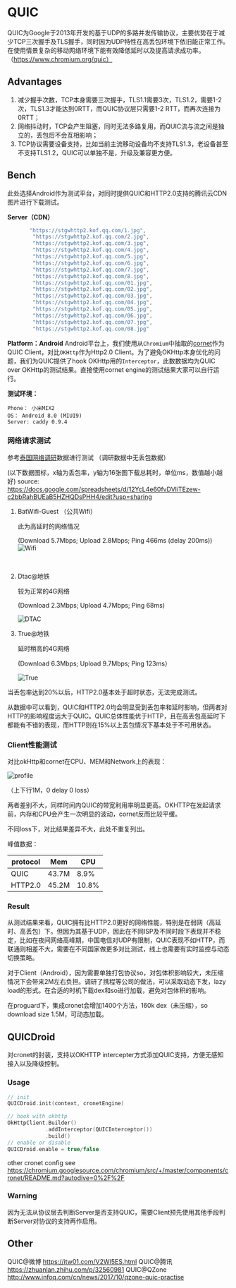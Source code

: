 # QUIC

QUIC为Google于2013年开发的基于UDP的多路并发传输协议，主要优势在于减少TCP三次握手及TLS握手，同时因为UDP特性在高丢包环境下依旧能正常工作。在使用情景复杂的移动网络环境下能有效降低延时以及提高请求成功率。（https://www.chromium.org/quic）

## Advantages

1. 减少握手次数，TCP本身需要三次握手，TLS1.1需要3次，TLS1.2，需要1-2次，TLS1.3才能达到0RTT，而QUIC协议层只需要1-2 RTT，而再次连接为0RTT；
2. 网络抖动时，TCP会产生阻塞，同时无法多路复用，而QUIC流与流之间是独立的，丢包后不会互相影响；
3. TCP协议需要设备支持，比如当前主流移动设备均不支持TLS1.3，老设备甚至不支持TLS1.2，QUIC可以单独不是，升级及兼容更方便。

## Bench

此处选择Android作为测试平台，对同时提供QUIC和HTTP2.0支持的腾讯云CDN图片进行下载测试。

**Server（CDN）**

```Kotlin
       "https://stgwhttp2.kof.qq.com/1.jpg",
        "https://stgwhttp2.kof.qq.com/2.jpg",
        "https://stgwhttp2.kof.qq.com/3.jpg",
        "https://stgwhttp2.kof.qq.com/4.jpg",
        "https://stgwhttp2.kof.qq.com/5.jpg",
        "https://stgwhttp2.kof.qq.com/6.jpg",
        "https://stgwhttp2.kof.qq.com/7.jpg",
        "https://stgwhttp2.kof.qq.com/8.jpg",
        "https://stgwhttp2.kof.qq.com/01.jpg",
        "https://stgwhttp2.kof.qq.com/02.jpg",
        "https://stgwhttp2.kof.qq.com/03.jpg",
        "https://stgwhttp2.kof.qq.com/04.jpg",
        "https://stgwhttp2.kof.qq.com/05.jpg",
        "https://stgwhttp2.kof.qq.com/06.jpg",
        "https://stgwhttp2.kof.qq.com/07.jpg",
        "https://stgwhttp2.kof.qq.com/08.jpg"
```

**Platform：Android**
Android平台上，我们使用从`Chromium`中抽取的[cornet](https://chromium.googlesource.com/chromium/src/+/master/components/cronet?autodive=0%2F%2F)作为QUIC Client，对比`OKHttp`作为Http2.0 Client。为了避免OKHttp本身优化的问题，我们为QUIC提供了hook OKHttp用的`Interceptor`，此数数据均为QUIC over OKHttp的测试结果。直接使用cornet engine的测试结果大家可以自行运行。

**测试环境：**

```
Phone： 小米MIX2
OS： Android 8.0 (MIUI9)
Server: caddy 0.9.4  
```



### 网络请求测试

参考[泰国网络调研](https://wiki.corp.kuaishou.com/pages/viewpage.action?pageId=27834569)数据进行测试 （调研数据中无丢包数据）

(以下数据图标，x轴为丢包率，y轴为16张图下载总耗时，单位ms，数值越小越好)
source: https://docs.google.com/spreadsheets/d/12YcL4e60fvDVliTEzew-c2bbRahBUEaB5HZHQDsPHH4/edit?usp=sharing

1. BatWifi-Guest （公共Wifi）

   此为高延时的网络情况

    (Download 5.7Mbps; Upload 2.8Mbps; Ping 466ms (delay 200ms))   
   ![Wifi](./doc/bench_wifi_guest.png)

   ​

2. Dtac@地铁 

   较为正常的4G网络

   (Download 2.3Mbps; Upload 4.7Mbps; Ping 68ms)

   ![DTAC](./doc/bench_4g_dtac.png)

3. True@地铁 

   延时稍高的4G网络

   (Download 6.3Mbps; Upload 9.7Mbps; Ping 123ms）

   ![True](./doc/bench_4g_true.png)

当丢包率达到20%以后，HTTP2.0基本处于超时状态，无法完成测试。

从数据中可以看到，QUIC和HTTP2.0均会明显受到丢包率和延时影响，但两者对HTTP的影响程度远大于QUIC。QUIC总体性能优于HTTP，且在高丢包高延时下都能有不错的表现，而HTTP则在15%以上丢包情况下基本处于不可用状态。

### Client性能测试

对比okHttp和cornet在CPU、MEM和Network上的表现：

![profile](./doc/profile_3g.png)

（上下行1M，0 delay 0 loss）

两者差别不大，同样时间内QUIC的带宽利用率明显更高。OKHTTP在发起请求前，内存和CPU会产生一次明显的波动，cornet反而比较平缓。

不同loss下，对比结果差异不大，此处不重复列出。

峰值数据：

| protocol | Mem   | CPU   |
| -------- | ----- | ----- |
| QUIC     | 43.7M | 8.9%  |
| HTTP2.0  | 45.2M | 10.8% |



### Result

从测试结果来看，QUIC拥有比HTTP2.0更好的网络性能，特别是在弱网（高延时、高丢包）下。但因为其基于UDP，因此在不同ISP及不同时段下表现并不稳定，比如在夜间网络高峰期，中国电信对UDP有限制，QUIC表现不如HTTP，而联通则相差不大，需要在不同国家做更多对比测试，线上也需要有实时监控与动态切换策略。

对于Client（Android），因为需要单独打包协议so，对包体积影响较大，未压缩情况下会带来2M左右负担。调研了携程等公司的做法，可以采取动态下发，lazy load的形式。在合适的时机下载dex和so进行加载，避免对包体积的影响。

在proguard下，集成cronet会增加1400个方法，160k dex（未压缩），so download size 1.5M，可动态加载。

## QUICDroid

对cronet的封装，支持以OKHTTP intercepter方式添加QUIC支持，方便无感知接入以及降级控制。

### Usage

```kotlin
// init 
QUICDroid.init(context, cronetEngine)

// hook with okhttp
OkHttpClient.Builder()
            .addInterceptor(QUICInterceptor())
            .build()
// enable or disable
QUICDroid.enable = true/false
```

other cronet config see https://chromium.googlesource.com/chromium/src/+/master/components/cronet/README.md?autodive=0%2F%2F



### Warning

因为无法从协议层去判断Server是否支持QUIC，需要Client预先使用其他手段判断Server对协议的支持再作启用。



## Other

QUIC@微博 https://itw01.com/V2WI5ES.html
QUIC@腾讯 https://zhuanlan.zhihu.com/p/32560981
QUIC@QZone http://www.infoq.com/cn/news/2017/10/qzone-quic-practise
